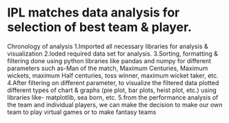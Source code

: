 # IPL matches data analysis for selection of best team & player.


Chronology of analysis
1.Imported all necessary libraries for analysis & visualization
2.loded required data set for analysis.
3.Sorting, formatting & filtering done using python libraries like pandas and numpy for different parameters such as-Man of the match, Maximum Centuries, Maximum wickets, maximum Half centuries, toss winner, maximum wicket taker, etc.
4.After filtering on different parameter, to visualize the filtered data plotted different types of chart & graphs (pie plot, bar plots, heist plot, etc.) using libraries like- matplotlib, sea born, etc.
5.from the performance analysis of the team and individual players, we can make the decision to make our own team to play virtual games or to make fantasy teams
